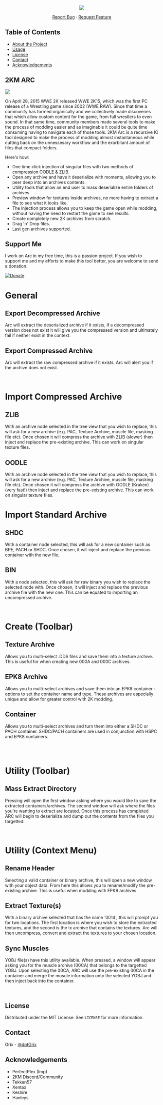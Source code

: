 <br />
<p align="center">
  <img src="http://2kmodz.com/2km-arc.png"/>
  <p align="center">
    <a href="https://twitter.com/dotGrix">Report Bug</a>
    ·
    <a href="https://discord.gg/mEUWTQY">Request Feature</a>
  </p>
</p>

## Table of Contents

* [About the Project](#2km-arc)
* [Usage](#export-decompressed-archive)
* [License](#license)
* [Contact](#contact)
* [Acknowledgements](#acknowledgements)

## 2KM ARC

<img src="https://i.imgur.com/F4KAijk.png"/>

On April 28, 2015 WWE 2K released WWE 2K15, which was the first PC release of a Wrestling game since 2002 (WWE RAW). Since that time a community has formed organically and we collectively made discoveries that which allow custom content for the game, from full wrestlers to even sound. In that same time, community members made several tools to make the process of modding easier and as imaginable it could be quite time consuming having to navigate each of those tools. 2KM Arc is a recursive IO tool designed to make the process of modding almost instantaneous while cutting back on the unnessesary workflow and the exorbitant amount of files that compact folders.

Here's how:
* One time click injection of singular files with two methods of compression OODLE & ZLIB.
* Open any archive and have it deserialize with moments, allowing you to peer deep into an archives contents.
* Utility tools that allow an end user to mass deserialize entire folders of archives.
* Preview window for textures inside archives, no more having to extract a file to see what it looks like.
* The injection process allows you to keep the game open while modding, without having the need to restart the game to see results.
* Create completely new 2K archives from scratch.
* Drag 'n' Drop files.
* Last gen archives supported.

## Support Me
I work on Arc in my free time, this is a passion project. If you wish to support me and my efforts to make this tool better, you are welcome to send a donation. 

[![Donate](https://img.shields.io/badge/Donate-PayPal-green.svg)](https://www.paypal.com/cgi-bin/webscr?cmd=_s-xclick&hosted_button_id=XNPMKZG77WUCJ&source=url)
<br />

# General

## Export Decompressed Archive
Arc will extract the deserialized archive if it exists, if a decompressed version does not exist it will give you the compressed version and ultimately fail if neither exist in the context.

## Export Compressed Archive
Arc will extract the raw compressed archive if it exists. Arc will alert you if the archive does not exist.

<br />

# Import Compressed Archive

## ZLIB
With an archive node selected in the tree view that you wish to replace, this will ask for a new archive (e.g. PAC, Texture Archive, muscle file, masking file etc). Once chosen it will compress the archive with ZLIB (slower) then inject and replace the pre-existing archive. This can work on singular texture files.

## OODLE
With an archive node selected in the tree view that you wish to replace, this will ask for a new archive (e.g. PAC, Texture Archive, muscle file, masking file etc). Once chosen it will compress the archive with OODLE (Kraken) (very fast!) then inject and replace the pre-existing archive. This can work on singular texture files.

# Import Standard Archive

## SHDC
With a container node selected, this will ask for a new container such as BPE, PACH or SHDC. Once chosen, it will inject and replace the previous container with the new file.

## BIN
With a node selected, this will ask for raw binary you wish to replace the selected node with. Once chosen, it will inject and replace the previous archive file with the new   one. This can be equated to importing an uncompressed archive.

<br />

# Create (Toolbar)

## Texture Archive
Allows you to multi-select .DDS files and save them into a texture archive. This is useful for when creating new 000A and 000C archives.

## EPK8 Archive
Allows you to multi-select archives and save them into an EPK8 container - options to set the container name and type. These archives are especially unique and allow for greater control with 2K modding. 

## Container
Allows you to multi-select archives and turn them into either a SHDC or PACH container. SHDC/PACH containers are used in conjunction with HSPC and EPK8 containers. 

<br /><br />

# Utility (Toolbar)

## Mass Extract Directory
Pressing will open the first window asking where you would like to save the extracted containers/archives. The second window will ask where the files you're wanting to extract are located. Once this process has completed ARC will begin to deserialize and dump out the contents from the files you targetted. 

<br />

# Utility (Context Menu)

## Rename Header
Selecting a valid container or binary archive, this will open a new window with your object data. From here this allows you to rename/modify the pre-existing archive. This is useful when modding with EPK8 archives.

## Extract Texture(s)
With a binary archive selected that has the name '0014', this will prompt you for two locations. The first location is where you wish to store the extracted textures, and the second is the tx archive that contains the textures. Arc will then uncompress, convert and extract the textures to your chosen location.

## Sync Muscles
YOBJ file(s) have this utility available. When pressed, a window will appear asking you for the muscle archive (00CA) that belongs to the targetted YOBJ. Upon selecting the 00CA, ARC will use the pre-existing 00CA in the container and merge the muscle information onto the selected YOBJ and then inject back into the container. 

<br />

## License

Distributed under the MIT License. See `LICENSE` for more information.

## Contact

Grix - [@dotGrix](https://twitter.com/dotGrix)


## Acknowledgements
* PerfectPlex (Imp)
* 2KM Discord/Community 
* Tekken57
* Xentax
* Keshire
* Hanleys

